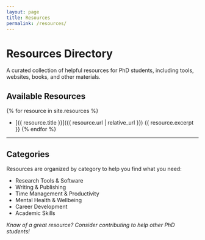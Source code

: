 ```yaml
---
layout: page
title: Resources
permalink: /resources/
---
```


# Resources Directory

A curated collection of helpful resources for PhD students, including tools, websites, books, and other materials.

## Available Resources

{% for resource in site.resources %}
- [{{ resource.title }}]({{ resource.url | relative_url }})
  {{ resource.excerpt }}
{% endfor %}

---

## Categories

Resources are organized by category to help you find what you need:
- Research Tools & Software
- Writing & Publishing
- Time Management & Productivity
- Mental Health & Wellbeing
- Career Development
- Academic Skills

*Know of a great resource? Consider contributing to help other PhD students!*
